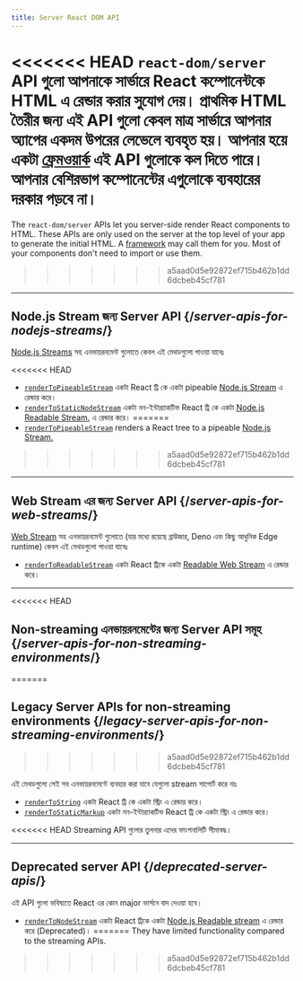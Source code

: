```yaml
---
title: Server React DOM API
---
```


<Intro>

<<<<<<< HEAD
`react-dom/server` API গুলো আপনাকে সার্ভারে React কম্পোনেন্টকে HTML এ রেন্ডার করার সুযোগ দেয়। প্রাথমিক HTML তৈরীর জন্য এই API গুলো কেবল মাত্র সার্ভারে আপনার অ্যাপের একদম উপরের লেভেলে ব্যবহৃত হয়। আপনার হয়ে একটা [ফ্রেমওয়ার্ক](/learn/start-a-new-react-project#production-grade-react-frameworks) এই API গুলোকে কল দিতে পারে। আপনার বেশিরভাগ কম্পোনেন্টের এগুলোকে ব্যবহারের দরকার পড়বে না।
=======
The `react-dom/server` APIs let you server-side render React components to HTML. These APIs are only used on the server at the top level of your app to generate the initial HTML. A [framework](/learn/start-a-new-react-project#production-grade-react-frameworks) may call them for you. Most of your components don't need to import or use them.
>>>>>>> a5aad0d5e92872ef715b462b1dd6dcbeb45cf781

</Intro>

---

## Node.js Stream জন্য Server API {/*server-apis-for-nodejs-streams*/}

[Node.js Streams](https://nodejs.org/api/stream.html) সহ এনভায়রনমেন্ট গুলোতে কেবল এই মেথডগুলো পাওয়া যাবেঃ 

<<<<<<< HEAD
* [`renderToPipeableStream`](/reference/react-dom/server/renderToPipeableStream) একটা React ট্রি কে একটা pipeable [Node.js Stream](https://nodejs.org/api/stream.html) এ রেন্ডার করে।
* [`renderToStaticNodeStream`](/reference/react-dom/server/renderToStaticNodeStream) একটা নন-ইন্টার‍্যাকটিভ React ট্রি কে একটা [Node.js Readable Stream.](https://nodejs.org/api/stream.html#readable-streams) এ রেন্ডার করে।
=======
* [`renderToPipeableStream`](/reference/react-dom/server/renderToPipeableStream) renders a React tree to a pipeable [Node.js Stream.](https://nodejs.org/api/stream.html)
>>>>>>> a5aad0d5e92872ef715b462b1dd6dcbeb45cf781

---

## Web Stream এর জন্য Server API {/*server-apis-for-web-streams*/}

[Web Stream](https://developer.mozilla.org/en-US/docs/Web/API/Streams_API) সহ এনভায়রনমেন্ট গুলোতে (যার মধ্যে রয়েছে ব্রাউজার, Deno এবং কিছু আধুনিক Edge runtime) কেবল এই মেথডগুলো পাওয়া যাবেঃ

* [`renderToReadableStream`](/reference/react-dom/server/renderToReadableStream) একটা React ট্রিকে একটা [Readable Web Stream](https://developer.mozilla.org/en-US/docs/Web/API/ReadableStream) এ রেন্ডার করে।

---

<<<<<<< HEAD
## Non-streaming এনভায়রনমেন্টের জন্য Server API সমূহ {/*server-apis-for-non-streaming-environments*/}
=======
## Legacy Server APIs for non-streaming environments {/*legacy-server-apis-for-non-streaming-environments*/}
>>>>>>> a5aad0d5e92872ef715b462b1dd6dcbeb45cf781

এই মেথডগুলো সেই সব এনভায়রনমেন্টে ব্যবহার করা যাবে যেগুলো stream সাপোর্ট করে নাঃ

* [`renderToString`](/reference/react-dom/server/renderToString) একটা React ট্রি কে একটা স্ট্রিং এ রেন্ডার করে।
* [`renderToStaticMarkup`](/reference/react-dom/server/renderToStaticMarkup) একটা নন-ইন্টার‍্যাকটিভ React ট্রি কে একটা স্ট্রিং এ রেন্ডার করে।

<<<<<<< HEAD
Streaming API গুলোর তুলনার এদের ফাংশনালিটি সীমাবদ্ধ।

---

## Deprecated server API {/*deprecated-server-apis*/}

<Deprecated>

এই API গুলো ভবিষ্যতে React এর কোন major ভার্সনে বাদ দেওয়া হবে।

</Deprecated>

* [`renderToNodeStream`](/reference/react-dom/server/renderToNodeStream) একটা React ট্রিকে একটা [Node.js Readable stream](https://nodejs.org/api/stream.html#readable-streams) এ রেন্ডার করে (Deprecated)।
=======
They have limited functionality compared to the streaming APIs.
>>>>>>> a5aad0d5e92872ef715b462b1dd6dcbeb45cf781
